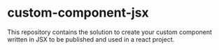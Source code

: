 # custom-component-jsx
This repository contains the solution to create your custom component written in JSX to be published and used in a react project.
